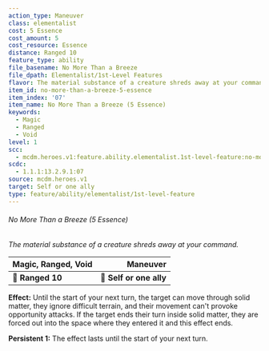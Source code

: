 ```yaml
---
action_type: Maneuver
class: elementalist
cost: 5 Essence
cost_amount: 5
cost_resource: Essence
distance: Ranged 10
feature_type: ability
file_basename: No More Than a Breeze
file_dpath: Elementalist/1st-Level Features
flavor: The material substance of a creature shreds away at your command.
item_id: no-more-than-a-breeze-5-essence
item_index: '07'
item_name: No More Than a Breeze (5 Essence)
keywords:
  - Magic
  - Ranged
  - Void
level: 1
scc:
  - mcdm.heroes.v1:feature.ability.elementalist.1st-level-feature:no-more-than-a-breeze-5-essence
scdc:
  - 1.1.1:13.2.9.1:07
source: mcdm.heroes.v1
target: Self or one ally
type: feature/ability/elementalist/1st-level-feature
---
```


###### No More Than a Breeze (5 Essence)

*The material substance of a creature shreds away at your command.*

| **Magic, Ranged, Void** |            **Maneuver** |
| ----------------------- | ----------------------: |
| **📏 Ranged 10**        | **🎯 Self or one ally** |

**Effect:** Until the start of your next turn, the target can move through solid matter, they ignore difficult terrain, and their movement can't provoke opportunity attacks. If the target ends their turn inside solid matter, they are forced out into the space where they entered it and this effect ends.

**Persistent 1:** The effect lasts until the start of your next turn.
